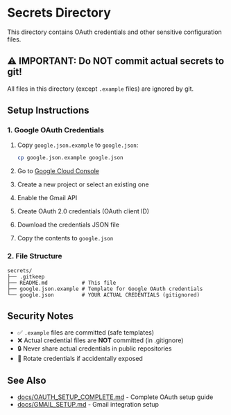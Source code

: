 # Secrets Directory

This directory contains OAuth credentials and other sensitive configuration files.

## ⚠️ IMPORTANT: Do NOT commit actual secrets to git!

All files in this directory (except `.example` files) are ignored by git.

## Setup Instructions

### 1. Google OAuth Credentials

1. Copy `google.json.example` to `google.json`:
   ```bash
   cp google.json.example google.json
   ```

2. Go to [Google Cloud Console](https://console.cloud.google.com/)
3. Create a new project or select an existing one
4. Enable the Gmail API
5. Create OAuth 2.0 credentials (OAuth client ID)
6. Download the credentials JSON file
7. Copy the contents to `google.json`

### 2. File Structure

```
secrets/
├── .gitkeep
├── README.md           # This file
├── google.json.example # Template for Google OAuth credentials
└── google.json         # YOUR ACTUAL CREDENTIALS (gitignored)
```

## Security Notes

- ✅ `.example` files are committed (safe templates)
- ❌ Actual credential files are **NOT** committed (in .gitignore)
- 🔒 Never share actual credentials in public repositories
- 🔄 Rotate credentials if accidentally exposed

## See Also

- [docs/OAUTH_SETUP_COMPLETE.md](../docs/OAUTH_SETUP_COMPLETE.md) - Complete OAuth setup guide
- [docs/GMAIL_SETUP.md](../docs/GMAIL_SETUP.md) - Gmail integration setup
